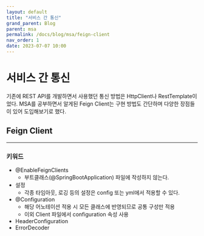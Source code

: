 ```yaml
---
layout: default
title: "서비스 간 통신"
grand_parent: Blog
parent: msa
permalink: /docs/blog/msa/feign-client
nav_order: 1
date: 2023-07-07 10:00
---
```


# 서비스 간 통신
기존에 REST API를 개발하면서 사용했던 통신 방법은 HttpClient나 RestTemplate이었다.
MSA를 공부하면서 알게된 Feign Client는 구현 방법도 간단하며 다양한 장점들이 있어 도입해보기로 했다.

## Feign Client
- - -
### 키워드
- @EnableFeignClients
  - 부트클래스(@SpringBootApplication) 파일에 작성하지 않는다.
- 설정
  - 각종 타임아웃, 로깅 등의 설정은 config 또는 yml에서 적용할 수 있다.
- @Configuration
  - 해당 어노테이션 적용 시 모든 클래스에 반영되므로 공통 구성만 적용
  - 이외 Client 파일에서 configuration 속성 사용
- HeaderConfiguration
- ErrorDecoder